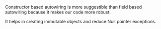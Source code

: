 Constructor based autowiring is more suggestible than field based autowiring because it makes our code more robust.

It helps in creating immutable objects and reduce Null pointer exceptions.

